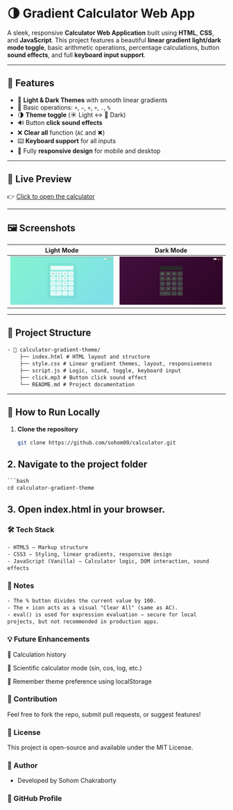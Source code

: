 # 🌗 Gradient Calculator Web App

A sleek, responsive **Calculator Web Application** built using **HTML**, **CSS**, and **JavaScript**. This project features a beautiful **linear gradient light/dark mode toggle**, basic arithmetic operations, percentage calculations, button **sound effects**, and full **keyboard input support**.

---

## 🔮 Features

- 🎨 **Light & Dark Themes** with smooth linear gradients
- 🧮 Basic operations: `+`, `−`, `×`, `÷`, `.`, `%`
- 🌗 **Theme toggle** (☀️ Light ↔ 🌙 Dark)
- 🔊 Button **click sound effects**
- ❌ **Clear all** function (`AC` and ✖)
- ⌨️ **Keyboard support** for all inputs
- 📱 Fully **responsive design** for mobile and desktop

---

## 🔗 Live Preview

👉 [Click to open the calculator](https://github.com/sohom09/calculator/blob/main/index.html)

---

## 🖼️ Screenshots

| Light Mode | Dark Mode |
|------------|-----------|
| ![Light](light-mode.png) | ![Dark](dark-mode.png) |

---

## 📂 Project Structure
    - 📁 calculator-gradient-theme/
        ├── index.html # HTML layout and structure
        ├── style.css # Linear gradient themes, layout, responsiveness
        ├── script.js # Logic, sound, toggle, keyboard input
        ├── click.mp3 # Button click sound effect
        └── README.md # Project documentation
---

## 🚀 How to Run Locally

1. **Clone the repository**  
   ```bash
   git clone https://github.com/sohom09/calculator.git

## 2. Navigate to the project folder
    ```bash
    cd calculator-gradient-theme

## 3. Open index.html in your browser.

### 🛠️ Tech Stack
    - HTML5 – Markup structure
    - CSS3 – Styling, linear gradients, responsive design
    - JavaScript (Vanilla) – Calculator logic, DOM interaction, sound effects

### 📌 Notes
    - The % button divides the current value by 100.
    - The × icon acts as a visual "Clear All" (same as AC).
    - eval() is used for expression evaluation — secure for local projects, but not recommended in production apps.

### 💡 Future Enhancements
🧠 Calculation history

📐 Scientific calculator mode (sin, cos, log, etc.)

💾 Remember theme preference using localStorage

### 🤝 Contribution
Feel free to fork the repo, submit pull requests, or suggest features!

### 📜 License
This project is open-source and available under the MIT License.

### 👤 Author
- Developed by Sohom Chakraborty

### 🔗 GitHub Profile
